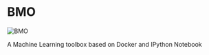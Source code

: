 BMO
===

![BMO](http://img2.wikia.nocookie.net/__cb20120403002939/adventuretimewithfinnandjake/images/8/81/BMO.png "BMO")

A Machine Learning toolbox based on Docker and IPython Notebook
